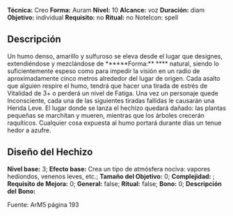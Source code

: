 
**Técnica:** Creo
**Forma:** Auram
**Nivel:** 10
**Alcance:** voz 
**Duración:** diam  
**Objetivo:** individual
**Requisito:** no
**Ritual:** no
NoteIcon: spell




## Descripción 
<p>Un humo denso, amarillo y sulfuroso se eleva desde el lugar que designes, extendiéndose y mezclándose de ******Forma:** **** natural, siendo lo suficientemente espeso como para impedir la visión en un radio de aproximadamente cinco metros alrededor del lugar de origen. Cada asalto que alguien respire el humo, tendrá que hacer una tirada de estrés de Vitalidad de 3+ o perderá un nivel de Fatiga. Una vez un personaje quede Inconsciente, cada una de las siguientes tiradas fallidas le causarán una Herida Leve. El lugar donde se lanza el hechizo quedará dañado: las plantas pequeñas se marchitan y mueren, mientras que los árboles crecerán raquíticos. Cualquier cosa expuesta al humo portará durante días un tenue hedor a azufre.</p>

## Diseño del Hechizo 

**Nivel base:** 3; **Efecto base:** Crea un tipo de atmósfera nociva: vapores hediondos, venenos leves, etc.;  **Tamaño del **Objetivo:**** 0; **Complejidad:** ; **Requisito de Mejora:** 0; **General:** false; **Ritual:** false; **Bono:** 0; **Descripción del** **Bono:** 

Fuente: ArM5 página 193